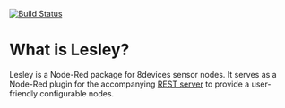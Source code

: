 [![Build Status](https://travis-ci.org/8devices/node-red-contrib-lesley.svg?branch=master)](https://travis-ci.org/8devices/node-red-contrib-lesley)

# What is Lesley?
Lesley is a Node-Red package for 8devices sensor nodes. It serves as a Node-Red plugin for the accompanying [REST server](https://github.com/8devices/wakaama) to provide a user-friendly configurable nodes.
